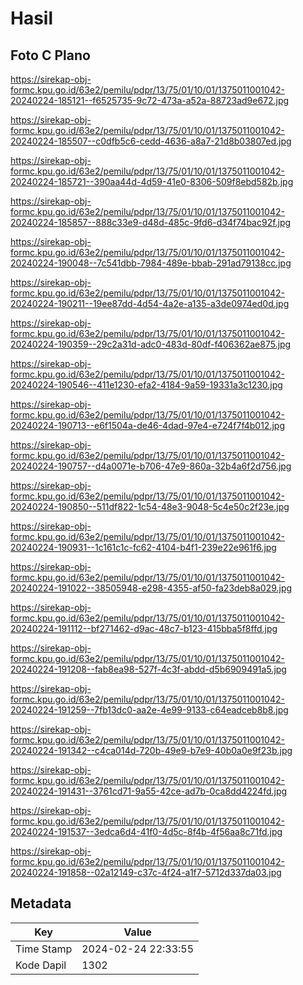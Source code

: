 # Hasil

## Foto C Plano

https://sirekap-obj-formc.kpu.go.id/63e2/pemilu/pdpr/13/75/01/10/01/1375011001042-20240224-185121--f6525735-9c72-473a-a52a-88723ad9e672.jpg

https://sirekap-obj-formc.kpu.go.id/63e2/pemilu/pdpr/13/75/01/10/01/1375011001042-20240224-185507--c0dfb5c6-cedd-4636-a8a7-21d8b03807ed.jpg

https://sirekap-obj-formc.kpu.go.id/63e2/pemilu/pdpr/13/75/01/10/01/1375011001042-20240224-185721--390aa44d-4d59-41e0-8306-509f8ebd582b.jpg

https://sirekap-obj-formc.kpu.go.id/63e2/pemilu/pdpr/13/75/01/10/01/1375011001042-20240224-185857--888c33e9-d48d-485c-9fd6-d34f74bac92f.jpg

https://sirekap-obj-formc.kpu.go.id/63e2/pemilu/pdpr/13/75/01/10/01/1375011001042-20240224-190048--7c541dbb-7984-489e-bbab-291ad79138cc.jpg

https://sirekap-obj-formc.kpu.go.id/63e2/pemilu/pdpr/13/75/01/10/01/1375011001042-20240224-190211--19ee87dd-4d54-4a2e-a135-a3de0974ed0d.jpg

https://sirekap-obj-formc.kpu.go.id/63e2/pemilu/pdpr/13/75/01/10/01/1375011001042-20240224-190359--29c2a31d-adc0-483d-80df-f406362ae875.jpg

https://sirekap-obj-formc.kpu.go.id/63e2/pemilu/pdpr/13/75/01/10/01/1375011001042-20240224-190546--411e1230-efa2-4184-9a59-19331a3c1230.jpg

https://sirekap-obj-formc.kpu.go.id/63e2/pemilu/pdpr/13/75/01/10/01/1375011001042-20240224-190713--e6f1504a-de46-4dad-97e4-e724f7f4b012.jpg

https://sirekap-obj-formc.kpu.go.id/63e2/pemilu/pdpr/13/75/01/10/01/1375011001042-20240224-190757--d4a0071e-b706-47e9-860a-32b4a6f2d756.jpg

https://sirekap-obj-formc.kpu.go.id/63e2/pemilu/pdpr/13/75/01/10/01/1375011001042-20240224-190850--511df822-1c54-48e3-9048-5c4e50c2f23e.jpg

https://sirekap-obj-formc.kpu.go.id/63e2/pemilu/pdpr/13/75/01/10/01/1375011001042-20240224-190931--1c161c1c-fc62-4104-b4f1-239e22e961f6.jpg

https://sirekap-obj-formc.kpu.go.id/63e2/pemilu/pdpr/13/75/01/10/01/1375011001042-20240224-191022--38505948-e298-4355-af50-fa23deb8a029.jpg

https://sirekap-obj-formc.kpu.go.id/63e2/pemilu/pdpr/13/75/01/10/01/1375011001042-20240224-191112--bf271462-d9ac-48c7-b123-415bba5f8ffd.jpg

https://sirekap-obj-formc.kpu.go.id/63e2/pemilu/pdpr/13/75/01/10/01/1375011001042-20240224-191208--fab8ea98-527f-4c3f-abdd-d5b6909491a5.jpg

https://sirekap-obj-formc.kpu.go.id/63e2/pemilu/pdpr/13/75/01/10/01/1375011001042-20240224-191259--7fb13dc0-aa2e-4e99-9133-c64eadceb8b8.jpg

https://sirekap-obj-formc.kpu.go.id/63e2/pemilu/pdpr/13/75/01/10/01/1375011001042-20240224-191342--c4ca014d-720b-49e9-b7e9-40b0a0e9f23b.jpg

https://sirekap-obj-formc.kpu.go.id/63e2/pemilu/pdpr/13/75/01/10/01/1375011001042-20240224-191431--3761cd71-9a55-42ce-ad7b-0ca8dd4224fd.jpg

https://sirekap-obj-formc.kpu.go.id/63e2/pemilu/pdpr/13/75/01/10/01/1375011001042-20240224-191537--3edca6d4-41f0-4d5c-8f4b-4f56aa8c71fd.jpg

https://sirekap-obj-formc.kpu.go.id/63e2/pemilu/pdpr/13/75/01/10/01/1375011001042-20240224-191858--02a12149-c37c-4f24-a1f7-5712d337da03.jpg


## Metadata

| Key        | Value               |
| ---------- | ------------------- |
| Time Stamp | 2024-02-24 22:33:55 |
| Kode Dapil | 1302                |



